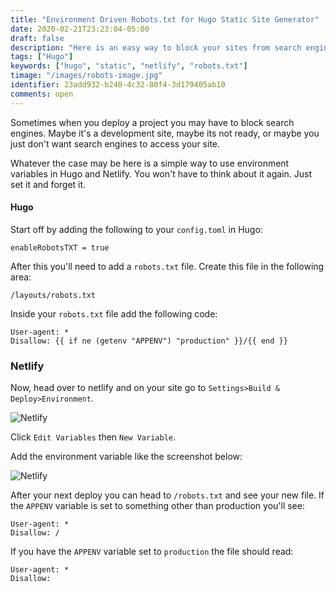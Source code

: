 ```yaml
---
title: "Environment Driven Robots.txt for Hugo Static Site Generator"
date: 2020-02-21T23:23:04-05:00
draft: false
description: "Here is an easy way to block your sites from search engines when using Hugo.  Easily blog search engines by using environment variables."
tags: ["Hugo"]
keywords: ["hugo", "static", "netlify", "robots.txt"]
timage: "/images/robots-image.jpg"
identifier: 23add932-b240-4c32-80f4-3d179405ab10
comments: open
---
```


Sometimes when you deploy a project you may have to block search engines.  Maybe it's a development site, maybe its not ready, or maybe you just don't want search engines to access your site.  

Whatever the case may be here is a simple way to use environment variables in Hugo and Netlify.  You won't have to think about it again. Just set it and forget it.

#### Hugo

Start off by adding the following to your `config.toml` in Hugo:

```
enableRobotsTXT = true
```

After this you'll need to add a `robots.txt` file.  Create this file in the following area:

```
/layouts/robots.txt
```

Inside your `robots.txt` file add the following code:

```
User-agent: *
Disallow: {{ if ne (getenv "APPENV") "production" }}/{{ end }}
```

### Netlify

Now, head over to netlify and on your site go to `Settings>Build & Deploy>Environment`.

![Netlify](/images/netlify-env.png)

Click `Edit Variables` then `New Variable`. 

Add the environment variable like the screenshot below:

![Netlify](/images/netlify-new-env.png)

After your next deploy you can head to `/robots.txt` and see your new file.  If the `APPENV` variable is set to something other than production you'll see:

```
User-agent: *
Disallow: /
```

If you have the `APPENV` variable set to `production` the file should read:

```
User-agent: *
Disallow:
```
